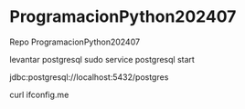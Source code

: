# ProgramacionPython202407
Repo ProgramacionPython202407



levantar postgresql
sudo service postgresql start


jdbc:postgresql://localhost:5432/postgres

<!-- obtener puerto -->
curl ifconfig.me
